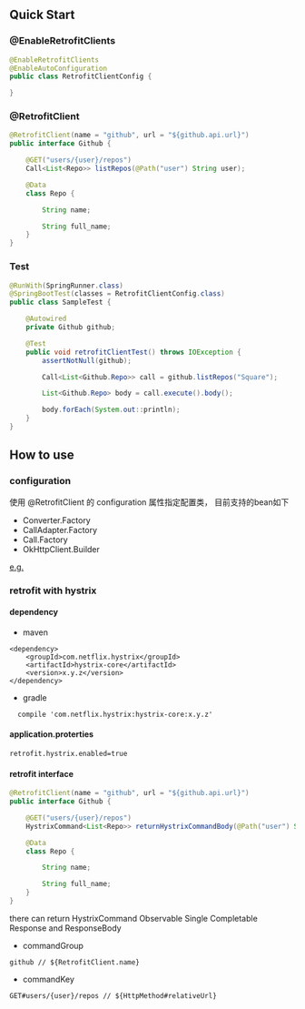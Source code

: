 ## Quick Start


### @EnableRetrofitClients

```java
@EnableRetrofitClients
@EnableAutoConfiguration
public class RetrofitClientConfig {

}
```


### @RetrofitClient

```java
@RetrofitClient(name = "github", url = "${github.api.url}")
public interface Github {

    @GET("users/{user}/repos")
    Call<List<Repo>> listRepos(@Path("user") String user);

    @Data
    class Repo {

        String name;

        String full_name;
    }
}
```
### Test

```java
@RunWith(SpringRunner.class)
@SpringBootTest(classes = RetrofitClientConfig.class)
public class SampleTest {

    @Autowired
    private Github github;

    @Test
    public void retrofitClientTest() throws IOException {
        assertNotNull(github);

        Call<List<Github.Repo>> call = github.listRepos("Square");

        List<Github.Repo> body = call.execute().body();

        body.forEach(System.out::println);
    }
}
```

## How to use

### configuration

使用 @RetrofitClient 的 configuration 属性指定配置类， 目前支持的bean如下

- Converter.Factory
- CallAdapter.Factory
- Call.Factory
- OkHttpClient.Builder

[e.g.](http://git.caimi-inc.com/baitouweng/retrofit-spring-boot/blob/master/retrofit-spring-boot-samples/src/main/java/com/wacai/retrofit/sample/client/Github.java)

### retrofit with hystrix

#### dependency

- maven 
```
<dependency>
    <groupId>com.netflix.hystrix</groupId>
    <artifactId>hystrix-core</artifactId>
    <version>x.y.z</version>
</dependency>
```

- gradle

```
  compile 'com.netflix.hystrix:hystrix-core:x.y.z'
```


#### application.proterties

```
retrofit.hystrix.enabled=true
```

#### retrofit interface

```java
@RetrofitClient(name = "github", url = "${github.api.url}")
public interface Github {

    @GET("users/{user}/repos")
    HystrixCommand<List<Repo>> returnHystrixCommandBody(@Path("user") String user);

    @Data
    class Repo {

        String name;

        String full_name;
    }
}
```
there can return HystrixCommand Observable Single Completable Response and ResponseBody

- commandGroup
```
github // ${RetrofitClient.name} 

```

- commandKey

```
GET#users/{user}/repos // ${HttpMethod#relativeUrl}
```


